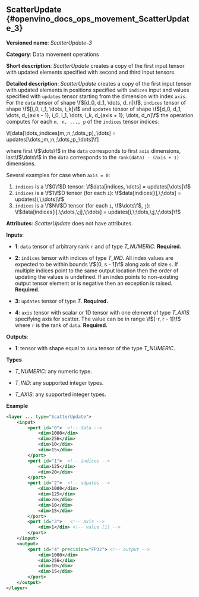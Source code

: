 ## ScatterUpdate <a name="ScatterUpdate"></a> {#openvino_docs_ops_movement_ScatterUpdate_3}

**Versioned name**: *ScatterUpdate-3*

**Category**: Data movement operations

**Short description**: *ScatterUpdate* creates a copy of the first input tensor with updated elements specified with second and third input tensors.

**Detailed description**: *ScatterUpdate* creates a copy of the first input tensor with updated elements in positions specified with `indices` input
and values specified with `updates` tensor starting from the dimension with index `axis`. For the `data` tensor of shape \f$[d_0, d_1, \dots, d_n]\f$,
`indices` tensor of shape \f$[i_0, i_1, \dots, i_k]\f$ and `updates` tensor of shape
\f$[d_0, d_1, \dots, d_{axis - 1}, i_0, i_1, \dots, i_k, d_{axis + 1}, \dots, d_n]\f$ the operation computes
for each `m, n, ..., p` of the `indices` tensor indices:


\f[data[\dots,\;indices[m,\;n,\;\dots,\;p],\;\dots] = updates[\dots,\;m,\;n,\;\dots,\;p,\;\dots]\f]

where first \f$\dots\f$ in the `data` corresponds to first `axis` dimensions, last\f$\dots\f$ in the `data` corresponds to the
`rank(data) - (axis + 1)` dimensions.

Several examples for case when `axis = 0`:
1. `indices` is a \f$0\f$D tensor: \f$data[indices, \dots] = updates[\dots]\f$
2. `indices` is a \f$1\f$D tensor (for each `i`): \f$data[indices[i],\;\dots] = updates[i,\;\dots]\f$
3. `indices` is a \f$N\f$D tensor (for each `i`, \f$\dots\f$, `j`): \f$data[indices[i],\;\dots,\;j],\;\dots] = updates[i,\;\dots,\;j,\;\dots]\f$

**Attributes**: *ScatterUpdate* does not have attributes.

**Inputs**:

*   **1**: `data` tensor of arbitrary rank `r` and of type *T_NUMERIC*. **Required.**

*   **2**: `indices` tensor with indices of type *T_IND*.
All index values are expected to be within bounds \f$[0, s - 1]\f$ along axis of size `s`. If multiple indices point to the
same output location then the order of updating the values is undefined. If an index points to non-existing output
tensor element or is negative then an exception is raised. **Required.**

*   **3**: `updates` tensor of type *T*. **Required.**

*   **4**: `axis` tensor with scalar or 1D tensor with one element of type *T_AXIS* specifying axis for scatter.
The value can be in range \f$[-r, r - 1]\f$ where `r` is the rank of `data`. **Required.**

**Outputs**:

*   **1**: tensor with shape equal to `data` tensor of the type *T_NUMERIC*.

**Types**

* *T_NUMERIC*: any numeric type.

* *T_IND*: any supported integer types.

* *T_AXIS*: any supported integer types.

**Example**

```xml
<layer ... type="ScatterUpdate">
    <input>
        <port id="0">  <!-- data -->
            <dim>1000</dim>
            <dim>256</dim>
            <dim>10</dim>
            <dim>15</dim>
        </port>
        <port id="1">  <!-- indices -->
            <dim>125</dim>
            <dim>20</dim>
        </port>
        <port id="2">  <!-- udpates -->
            <dim>1000</dim>
            <dim>125</dim>
            <dim>20</dim>
            <dim>10</dim>
            <dim>15</dim>
        </port>
        <port id="3">   <!-- axis -->
            <dim>1</dim> <!-- value [1] -->
        </port>
    </input>
    <output>
        <port id="4" precision="FP32"> <!-- output -->
            <dim>1000</dim>
            <dim>256</dim>
            <dim>10</dim>
            <dim>15</dim>
        </port>
    </output>
</layer>
```
